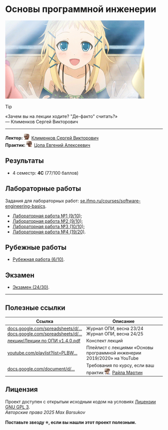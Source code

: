 # Основы программной инженерии

<img alt="opi" src="https://github.com/maxbarsukov/itmo/blob/master/.docs/opi.gif" height="250">

> [!TIP]
> «Зачем вы на лекции ходите? "Де-факто" считать?» \
> — Клименков Сергей Викторович

---

**Лектор:** <a href="https://github.com/maxbarsukov/itmo/blob/master/.docs/tap-tap/README.md"><img alt="klimenkov" src="https://github.com/maxbarsukov/itmo/blob/master/.docs/tap-tap/klimenkov.gif" height="20"></a> [Клименков Сергей Викторович](https://my.itmo.ru/persons/105395) \
**Практик:** <a href="https://github.com/maxbarsukov/itmo/blob/master/.docs/tap-tap/README.md"><img alt="tsopa" src="https://github.com/maxbarsukov/itmo/blob/master/.docs/tap-tap/tsopa.gif" height="20"></a> [Цопа Евгений Алексеевич](https://my.itmo.ru/persons/126287)

## Результаты

- 4 семестр: **4С** (77/100 баллов)

## Лабораторные работы

Задания для лабораторных работ: [se.ifmo.ru/courses/software-engineering-basics](https://se.ifmo.ru/courses/software-engineering-basics#labs).

- [Лабораторная работа №1 (9/10)](./лабораторные/lab1/);
- [Лабораторная работа №2 (9/10)](https://github.com/maxbarsukov-itmo/mispi-2);
- [Лабораторная работа №3 (10/10)](https://github.com/maxbarsukov-itmo/mispi-3);
- [Лабораторная работа №4 (19/20)](https://github.com/maxbarsukov-itmo/mispi-4).

## Рубежные работы

- [Рубежная работа (6/10)](./рубежка/).

## Экзамен

- [Экзамен (24/30)](./экзамен/).

---

## Полезные ссылки

| Ссылка | Описание |
| --- | --- |
| [docs.google.com/spreadsheets/d/...](https://docs.google.com/spreadsheets/d/1G5DiqM7wJt3m5EmKG1V1vv9qNsdL3ztSSQO-QfhJ1WM/edit?gid=1516205020#gid=1516205020) <br> [docs.google.com/spreadsheets/d/...](https://docs.google.com/spreadsheets/d/1J4CJTEE185eR_LpWSQquGP7Rd6oErDuMxsUXKgmSGgI/edit?gid=322785339#gid=322785339&range=AT16) | Журнал ОПИ, весна 23/24 <br> Журнал ОПИ, весна 24/25 |
| [лекции/Лекции по ОПИ v1.4.0.pdf](./лекции/Лекции%20по%20ОПИ%20v1.4.0.pdf) | Конспект лекций |
| [youtube.com/playlist?list=PLBW...](https://www.youtube.com/playlist?list=PLBWafxh1dFuykoWaAt7HiMOGgWXRvAN5V) | Плейлист с лекциями «Основы программной инженерии 2019/2020» на YouTube |
| [docs.google.com/document/d/...](https://docs.google.com/document/d/1bFC7R5E4VsaDE-1zdu4utv8oRtJWfWsEK6HTyCOl0Pw/edit?tab=t.0#heading=h.fbuybvhfrcw) | Требования по курсу, если ваш практик <a href="https://github.com/maxbarsukov/itmo/blob/master/.docs/tap-tap/README.md"><img alt="raila" src="https://github.com/maxbarsukov/itmo/blob/master/.docs/tap-tap/raila.gif" height="20"></a> [Райла Мартин](https://my.itmo.ru/persons/208064) |

## Лицензия <a name="license"></a>

Проект доступен с открытым исходным кодом на условиях [Лицензии GNU GPL 3](https://opensource.org/license/gpl-3-0/). \
*Авторские права 2025 Max Barsukov*

**Поставьте звезду :star:, если вы нашли этот проект полезным.**
